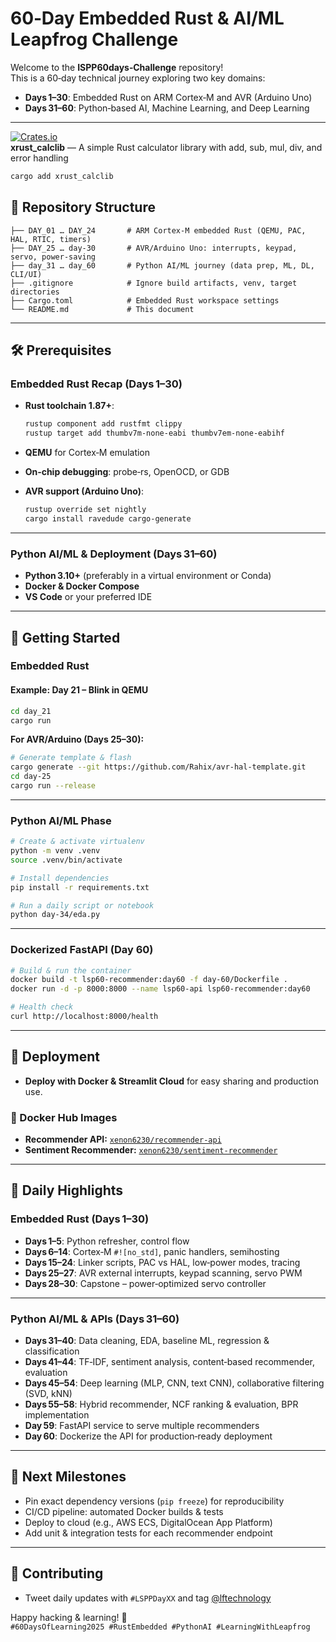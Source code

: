 # 60‑Day Embedded Rust & AI/ML Leapfrog Challenge

Welcome to the **ISPP60days‑Challenge** repository!  
This is a 60‑day technical journey exploring two key domains:

- **Days 1–30**: Embedded Rust on ARM Cortex‑M and AVR (Arduino Uno)
- **Days 31–60**: Python‑based AI, Machine Learning, and Deep Learning

---

[![Crates.io](https://img.shields.io/crates/v/xrust_calclib.svg)](https://crates.io/crates/xrust_calclib)  
**xrust_calclib** — A simple Rust calculator library with add, sub, mul, div, and error handling

```bash
cargo add xrust_calclib
```

## 📁 Repository Structure

```text
├── DAY_01 … DAY_24       # ARM Cortex‑M embedded Rust (QEMU, PAC, HAL, RTIC, timers)
├── DAY_25 … day-30       # AVR/Arduino Uno: interrupts, keypad, servo, power‑saving
├── day_31 … day_60       # Python AI/ML journey (data prep, ML, DL, CLI/UI)
├── .gitignore            # Ignore build artifacts, venv, target directories
├── Cargo.toml            # Embedded Rust workspace settings
└── README.md             # This document
```

---

## 🛠️ Prerequisites

### Embedded Rust Recap (Days 1–30)

- **Rust toolchain 1.87+**:

  ```bash
  rustup component add rustfmt clippy
  rustup target add thumbv7m-none-eabi thumbv7em-none-eabihf
  ```

- **QEMU** for Cortex‑M emulation
- **On‑chip debugging**: probe‑rs, OpenOCD, or GDB

- **AVR support (Arduino Uno)**:

  ```bash
  rustup override set nightly
  cargo install ravedude cargo-generate
  ```

---

### Python AI/ML & Deployment (Days 31–60)

- **Python 3.10+** (preferably in a virtual environment or Conda)
- **Docker & Docker Compose**
- **VS Code** or your preferred IDE

---

## 🚀 Getting Started

### Embedded Rust

#### Example: Day 21 – Blink in QEMU

```bash
cd day_21
cargo run
```

**For AVR/Arduino (Days 25–30):**

```bash
# Generate template & flash
cargo generate --git https://github.com/Rahix/avr-hal-template.git
cd day-25
cargo run --release
```

---

### Python AI/ML Phase

```bash
# Create & activate virtualenv
python -m venv .venv
source .venv/bin/activate

# Install dependencies
pip install -r requirements.txt

# Run a daily script or notebook
python day-34/eda.py
```

---

### Dockerized FastAPI (Day 60)

```bash
# Build & run the container
docker build -t lsp60-recommender:day60 -f day-60/Dockerfile .
docker run -d -p 8000:8000 --name lsp60-api lsp60-recommender:day60

# Health check
curl http://localhost:8000/health
```

---

## 🐳 Deployment

- **Deploy with Docker & Streamlit Cloud** for easy sharing and production use.

### 🐋 Docker Hub Images

- **Recommender API:** [`xenon6230/recommender-api`](https://hub.docker.com/r/xenon6230/recommender-api)
- **Sentiment Recommender:** [`xenon6230/sentiment-recommender`](https://hub.docker.com/r/xenon6230/sentiment-recommender)

---

## 📝 Daily Highlights

### Embedded Rust (Days 1–30)

- **Days 1–5**: Python refresher, control flow
- **Days 6–14**: Cortex‑M `#![no_std]`, panic handlers, semihosting
- **Days 15–24**: Linker scripts, PAC vs HAL, low‑power modes, tracing
- **Days 25–27**: AVR external interrupts, keypad scanning, servo PWM
- **Days 28–30**: Capstone – power‑optimized servo controller

---

### Python AI/ML & APIs (Days 31–60)

- **Days 31–40**: Data cleaning, EDA, baseline ML, regression & classification
- **Days 41–44**: TF‑IDF, sentiment analysis, content‑based recommender, evaluation
- **Days 45–54**: Deep learning (MLP, CNN, text CNN), collaborative filtering (SVD, kNN)
- **Days 55–58**: Hybrid recommender, NCF ranking & evaluation, BPR implementation
- **Day 59**: FastAPI service to serve multiple recommenders
- **Day 60**: Dockerize the API for production‑ready deployment

---

## 🚩 Next Milestones

- Pin exact dependency versions (`pip freeze`) for reproducibility
- CI/CD pipeline: automated Docker builds & tests
- Deploy to cloud (e.g., AWS ECS, DigitalOcean App Platform)
- Add unit & integration tests for each recommender endpoint

---

## 🤝 Contributing

- Tweet daily updates with `#LSPPDayXX` and tag [@lftechnology](https://twitter.com/lftechnology)

Happy hacking & learning! 🚀  
`#60DaysOfLearning2025 #RustEmbedded #PythonAI #LearningWithLeapfrog`
